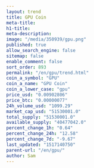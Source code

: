 ```yaml
---
layout: trend
title: GPU Coin
meta-title: 
h1-title: 
meta-description: 
image: "/media/350939/gpu.png"
published: true
allow_search_engine: false
sitemap: false
enable_comment: false
sort_order: 893
permalink: "/en/gpu/trend.html"
coin_a_symbol: "GPU"
coin_a_name: "GPU Coin"
coin_a_lower_case: "gpu"
price_usd: "0.00902806"
price_btc: "0.00000077"
24h_volume_usd: "1099.29"
market_cap_usd: "51530001.0"
total_supply: "51530001.0"
available_supply: "40477042.0"
percent_change_1h: "0.64"
percent_change_24h: "12.58"
percent_change_7d: "-9.67"
last_updated: "1517140750"
parent-url: "/en/gpu/"
author: Sam
---
```


